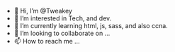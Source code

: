 - 👋 Hi, I’m @Tweakey
- 👀 I’m interested in Tech, and dev.
- 🌱 I’m currently learning html, js, sass, and also ccna.
- 💞️ I’m looking to collaborate on ...
- 📫 How to reach me ...

<!---
Tweakey/Tweakey is a ✨ special ✨ repository because its `README.md` (this file) appears on your GitHub profile.
You can click the Preview link to take a look at your changes.
--->
